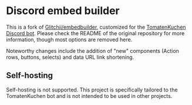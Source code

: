 # Discord embed builder

This is a fork of [Glitchii/embedbuilder](https://github.com/Glitchii/embedbuilder), customized for the [TomatenKuchen Discord bot](https://tomatenkuchen.com).
Please check the README of the original repository for more information, though most options are removed here.

Noteworthy changes include the addition of "new" components (Action rows, buttons, selects) and data URL link shortening.

## Self-hosting

Self-hosting is not supported. This project is specifically tailored to the TomatenKuchen bot and is not intended to be used in other projects.
